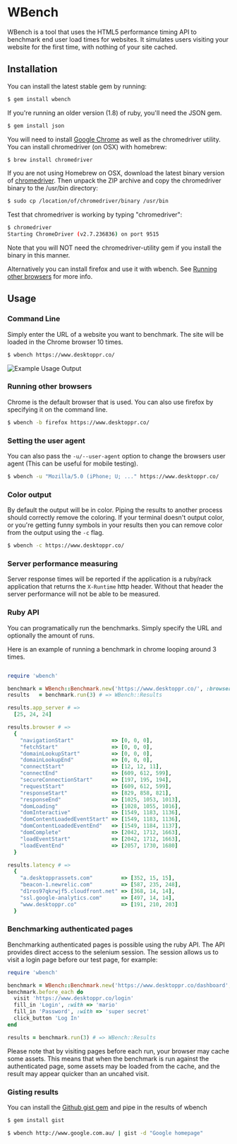 # WBench

WBench is a tool that uses the HTML5 performance timing API to benchmark end user load times for websites. It simulates users visiting your website for the first time, with nothing of your site cached.

## Installation

You can install the latest stable gem by running:

```bash
$ gem install wbench
```

If you're running an older version (1.8) of ruby, you'll need the JSON gem.

```bash
$ gem install json
```

You will need to install [Google Chrome](http://www.google.com/chrome) as well as the chromedriver utility.
You can install chromedriver (on OSX) with homebrew:

```bash
$ brew install chromedriver
```

If you are not using Homebrew on OSX, download the latest binary version of [chromedriver](http://chromedriver.storage.googleapis.com/index.html).
Then unpack the ZIP archive and copy the chromedriver binary to the /usr/bin directory:
```bash
$ sudo cp /location/of/chromedriver/binary /usr/bin
```
Test that chromedriver is working by typing "chromedriver":
```bash
$ chromedriver
Starting ChromeDriver (v2.7.236836) on port 9515
```
Note that you will NOT need the chromedriver-utility gem if you install the binary in this manner.

Alternatively you can install firefox and use it with wbench. See [Running other browsers](#running-other-browsers) for more info.

## Usage

### Command Line

Simply enter the URL of a website you want to benchmark. The site will be loaded in the Chrome browser 10 times.

```bash
$ wbench https://www.desktoppr.co/
```

![Example Usage Output](https://github.com/desktoppr/wbench/raw/master/example.png)

### Running other browsers

Chrome is the default browser that is used. You can also use firefox by specifying it on the command line.

```bash
$ wbench -b firefox https://www.desktoppr.co/
```

### Setting the user agent
You can also pass the `-u/--user-agent` option to change the browsers user agent (This can be useful for mobile testing).

```bash
$ wbench -u "Mozilla/5.0 (iPhone; U; ..." https://www.desktoppr.co/
```

### Color output

By default the output will be in color. Piping the results to another process
should correctly remove the coloring. If your terminal doesn't output color, or
you're getting funny symbols in your results then you can remove color from the
output using the `-c` flag.

```bash
$ wbench -c https://www.desktoppr.co/
```

### Server performance measuring

Server response times will be reported if the application is a ruby/rack application that returns the `X-Runtime` http header. Without that header the server performance will not be able to be measured.

### Ruby API

You can programatically run the benchmarks. Simply specify the URL and
optionally the amount of runs.

Here is an example of running a benchmark in chrome looping around 3 times.

```ruby

require 'wbench'

benchmark = WBench::Benchmark.new('https://www.desktoppr.co/', :browser => :chrome)
results   = benchmark.run(3) # => WBench::Results

results.app_server # =>
  [25, 24, 24]

results.browser # =>
  {
    "navigationStart"            => [0, 0, 0],
    "fetchStart"                 => [0, 0, 0],
    "domainLookupStart"          => [0, 0, 0],
    "domainLookupEnd"            => [0, 0, 0],
    "connectStart"               => [12, 12, 11],
    "connectEnd"                 => [609, 612, 599],
    "secureConnectionStart"      => [197, 195, 194],
    "requestStart"               => [609, 612, 599],
    "responseStart"              => [829, 858, 821],
    "responseEnd"                => [1025, 1053, 1013],
    "domLoading"                 => [1028, 1055, 1016],
    "domInteractive"             => [1549, 1183, 1136],
    "domContentLoadedEventStart" => [1549, 1183, 1136],
    "domContentLoadedEventEnd"   => [1549, 1184, 1137],
    "domComplete"                => [2042, 1712, 1663],
    "loadEventStart"             => [2042, 1712, 1663],
    "loadEventEnd"               => [2057, 1730, 1680]
  }

results.latency # =>
  {
    "a.desktopprassets.com"         => [352, 15, 15],
    "beacon-1.newrelic.com"         => [587, 235, 248],
    "d1ros97qkrwjf5.cloudfront.net" => [368, 14, 14],
    "ssl.google-analytics.com"      => [497, 14, 14],
    "www.desktoppr.co"              => [191, 210, 203]
  }
```

### Benchmarking authenticated pages

Benchmarking authenticated pages is possible using the ruby API. The API
provides direct access to the selenium session. The session allows us to visit
a login page before our test page, for example:

```ruby
require 'wbench'

benchmark = WBench::Benchmark.new('https://www.desktoppr.co/dashboard', :browser => :chrome)
benchmark.before_each do
  visit 'https://www.desktoppr.co/login'
  fill_in 'Login', :with => 'mario'
  fill_in 'Password', :with => 'super secret'
  click_button 'Log In'
end

results = benchmark.run(3) # => WBench::Results
```

Please note that by visiting pages before each run, your browser may cache some
assets. This means that when the benchmark is run against the authenticated
page, some assets may be loaded from the cache, and the result may appear
quicker than an uncahed visit.

### Gisting results

You can install the [Github gist gem](https://github.com/defunkt/gist) and pipe in the results of wbench

```bash
$ gem install gist

$ wbench http://www.google.com.au/ | gist -d "Google homepage"
```
